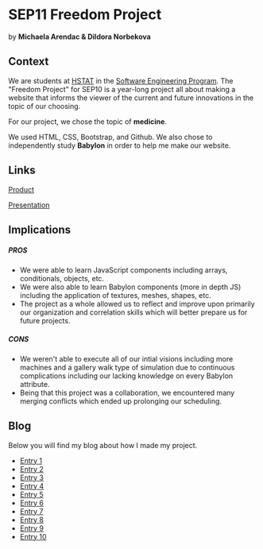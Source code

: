 # SEP11 Freedom Project
by **Michaela Arendac & Dildora Norbekova**

## Context
We are students at [HSTAT](https://www.hstat.org/) in the [Software Engineering Program](https://hstatsep.github.io/). The "Freedom Project" for SEP10 is a year-long project all about making a website that informs the viewer of the current and future innovations in the topic of our choosing.

For our project, we chose the topic of **medicine**. 

We used HTML, CSS, Bootstrap, and Github. We also chose to independently study **Babylon** in order to help me make our website.

## Links

[Product](https://dildoran2195.github.io/medicalproject/)

[Presentation]([https://docs.google.com/presentation/d/1GjRuum40-J1fS3SfWq6IdnIMmfQhBaFJrWBQh-q9T4Q/edit?slide=id.g359dfb2abcd_0_729#slide=id.g359dfb2abcd_0_729](https://docs.google.com/presentation/d/1GjRuum40-J1fS3SfWq6IdnIMmfQhBaFJrWBQh-q9T4Q/edit?usp=sharing))

## Implications
##### PROS
* We were able to learn JavaScript components including arrays, conditionals, objects, etc.
* We were also able to learn Babylon components (more in depth JS) including the application of textures, meshes, shapes, etc.
* The project as a whole allowed us to reflect and improve upon primarily our organization and correlation skills which will better prepare us for future projects.   
##### CONS
* We weren't able to execute all of our intial visions including more machines and a gallery walk type of simulation due to continuous complications including our lacking knowledge on every Babylon attribute.
* Being that this project was a collaboration, we encountered many merging conflicts which ended up prolonging our scheduling. 


## Blog
Below you will find my blog about how I made my project.

* [Entry 1](blog/entry01.md)
* [Entry 2](blog/entry02.md)
* [Entry 3](blog/entry03.md)
* [Entry 4](blog/entry04.md)
* [Entry 5](blog/entry05.md)
* [Entry 6](blog/entry06.md)
* [Entry 7](blog/entry07.md)
* [Entry 8](blog/entry08.md)
* [Entry 9](blog/entry09.md)
* [Entry 10](blog/entry10.md)
